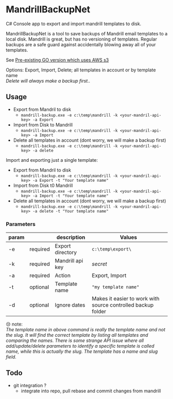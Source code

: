 # MandrillBackupNet

C# Console app to export and import mandrill templates to disk.  
  
MandrillBackupNet is a tool to save backups of Mandrill email templates to a local disk. 
Mandrill is great, but has no versioning of templates. 
Regular backups are a safe guard against accidentally blowing away all of your templates.
  
See [Pre-existing GO version which uses AWS s3](https://github.com/publicgoodsw/mandrill-backup)
  
Options: Export, Import, Delete; all templates in account or by template name  
*Delete will always make a backup first..*
  
## Usage

- Export from Mandril to disk
    - `mandrill-backup.exe -e c:\temp\mandrill -k <your-mandril-api-key> -a Export`
- Import from Disk to Mandrill
    - `mandrill-backup.exe -e c:\temp\mandrill -k <your-mandril-api-key> -a Import`
- Delete all templates in account (dont worry, we will make a backup first)
    - `mandrill-backup.exe -e c:\temp\mandrill -k <your-mandril-api-key> -a delete`
  
Import and exporting just a single template:  
- Export from Mandril to disk
    - `mandrill-backup.exe -e c:\temp\mandrill -k <your-mandril-api-key> -a Export -t "Your template name"`
- Import from Disk t0 Mandrill
    - `mandrill-backup.exe -e c:\temp\mandrill -k <your-mandril-api-key> -a Import -t "Your template name"`
- Delete all templates in account (dont worry, we will make a backup first)
    - `mandrill-backup.exe -e c:\temp\mandrill -k <your-mandril-api-key> -a delete -t "Your template name"`

### Parameters

|  param |   | description  | Values  |
|---|---|---|---|
| -e  | required  | Export directory  | `c:\temp\export\`  |
| -k  | required  | Mandrill api key  | *secret*  |
| -a  | required  | Action  | Export, Import  |
| -t  | optional  | Template name  | `"my template name"`  |
| -d  | optional  | Ignore dates  | Makes it easier to work with source controlled backup folder  |


:unamused: note:  
*The template name in above command is really the template name and not the slug. It will find the correct template by listing all templates and comparing the names.
There is some strange API issue where all add/update/delete parameters to identify a specific template is called name, while this is actually the slug. The template has a name and slug field.*

## Todo

- git integration ?
    - integrate into repo, pull rebase and commit changes from mandrill
